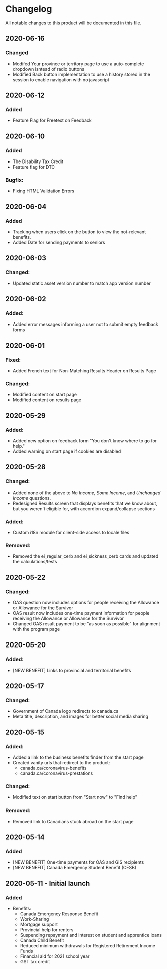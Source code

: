 # Changelog
All notable changes to this product will be documented in this file.

## 2020-06-16

### Changed
* Modifed Your province or territory page to use a auto-complete dropdown isntead of radio buttons
* Modified Back button implementation to use a history stored in the session to enable navigation with no javascript

## 2020-06-12

### Added
* Feature Flag for Freetext on Feedback

## 2020-06-10

### Added
* The Disability Tax Credit
* Feature flag for DTC

### Bugfix: 
* Fixing HTML Validation Errors

## 2020-06-04

### Added 
* Tracking when users click on the button to view the not-relevant benefits.
* Added Date for sending payments to seniors

## 2020-06-03

### Changed:
* Updated static asset version number to match app version number

## 2020-06-02

### Added:
* Added error messages informing a user not to submit empty feedback forms

## 2020-06-01

### Fixed:
* Added French text for Non-Matching Results Header on Results Page

### Changed: 
* Modified content on start page
* Modified content on results page

## 2020-05-29

### Added:
* Added new option on feedback form "You don't know where to go for help."
* Added warning on start page if cookies are disabled

## 2020-05-28

### Changed:
* Added none of the above to *No Income*, *Some Income*, and *Unchanged Income* questions.
* Redesigned Results screen that displays benefits that we know about, but you weren't eligible for, with accordion expand/collapse sections

### Added:
* Custom i18n module for client-side access to locale files

### Removed:
* Removed the ei_regular_cerb and ei_sickness_cerb cards and updated the calculations/tests

## 2020-05-22

### Changed:
* OAS question now includes options for people receiving the Allowance or Allowance for the Survivor  
* OAS result now includes one-time payment information for people receiving the Allowance or Allowance for the Survivor 
* Changed OAS result payment to be "as soon as possible" for alignment with the program page 

## 2020-05-20

### Added: 
* [NEW BENEFIT] Links to provincial and territorial benefits

## 2020-05-17

### Changed: 
* Government of Canada logo redirects to canada.ca 
* Meta title, description, and images for better social media sharing 

## 2020-05-15

### Added: 
* Added a link to the business benefits finder from the start page
* Created vanity urls that redirect to the product:
  * canada.ca/coronavirus-benefits
  * canada.ca/coronavirus-prestations 

### Changed: 
* Modified text on start button from "Start now" to "Find help" 

### Removed: 
* Removed link to Canadians stuck abroad on the start page 

## 2020-05-14

### Added
 * [NEW BENEFIT] One-time payments for OAS and GIS recipients
 * [NEW BENEFIT] Canada Emergency Student Benefit (CESB)

## 2020-05-11 - Initial launch 

### Added 
* Benefits:
  * Canada Emergency Response Benefit
  * Work-Sharing
  * Mortgage support
  * Provincial help for renters
  * Suspending repayment and interest on student and apprentice loans
  * Canada Child Benefit
  * Reduced minimum withdrawals for Registered Retirement Income Funds
  * Financial aid for 2021 school year
  * GST tax credit
